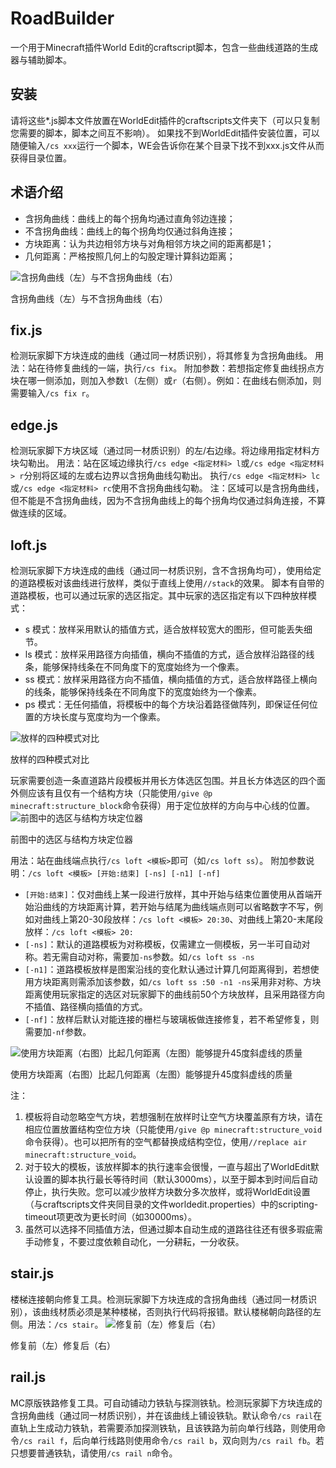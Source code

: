 # RoadBuilder
一个用于Minecraft插件World Edit的craftscript脚本，包含一些曲线道路的生成器与辅助脚本。
## 安装
请将这些*.js脚本文件放置在WorldEdit插件的craftscripts文件夹下（可以只复制您需要的脚本，脚本之间互不影响）。
如果找不到WorldEdit插件安装位置，可以随便输入`/cs xxx`运行一个脚本，WE会告诉你在某个目录下找不到xxx.js文件从而获得目录位置。
## 术语介绍
- 含拐角曲线：曲线上的每个拐角均通过直角邻边连接；
- 不含拐角曲线：曲线上的每个拐角均仅通过斜角连接；
- 方块距离：认为共边相邻方块与对角相邻方块之间的距离都是1；
- 几何距离：严格按照几何上的勾股定理计算斜边距离；

![含拐角曲线（左）与不含拐角曲线（右）](docimgs/curve_mod.jpg)

含拐角曲线（左）与不含拐角曲线（右）
## fix.js
检测玩家脚下方块连成的曲线（通过同一材质识别），将其修复为含拐角曲线。
用法：站在待修复曲线的一端，执行`/cs fix`。
附加参数：若想指定修复曲线拐点方块在哪一侧添加，则加入参数`l`（左侧）或`r`（右侧）。例如：在曲线右侧添加，则需要输入`/cs fix r`。
## edge.js
检测玩家脚下方块区域（通过同一材质识别）的左/右边缘。将边缘用指定材料方块勾勒出。
用法：站在区域边缘执行`/cs edge <指定材料> l`或`/cs edge <指定材料> r`分别将区域的左或右边界以含拐角曲线勾勒出。
执行`/cs edge <指定材料> lc`或`/cs edge <指定材料> rc`使用不含拐角曲线勾勒。
注：区域可以是含拐角曲线，但不能是不含拐角曲线，因为不含拐角曲线上的每个拐角均仅通过斜角连接，不算做连续的区域。
## loft.js
检测玩家脚下方块连成的曲线（通过同一材质识别，含不含拐角均可），使用给定的道路模板对该曲线进行放样，类似于直线上使用`//stack`的效果。
脚本有自带的道路模板，也可以通过玩家的选区指定。其中玩家的选区指定有以下四种放样模式：
- s 模式：放样采用默认的插值方式，适合放样较宽大的图形，但可能丢失细节。
- ls 模式：放样采用路径方向插值，横向不插值的方式，适合放样沿路径的线条，能够保持线条在不同角度下的宽度始终为一个像素。
- ss 模式：放样采用路径方向不插值，横向插值的方式，适合放样路径上横向的线条，能够保持线条在不同角度下的宽度始终为一个像素。
- ps 模式：无任何插值，将模板中的每个方块沿着路径做阵列，即保证任何位置的方块长度与宽度均为一个像素。

![放样的四种模式对比](docimgs/loft.jpg)

放样的四种模式对比

玩家需要创造一条直道路片段模板并用长方体选区包围。并且长方体选区的四个面外侧应该有且仅有一个结构方块（只能使用`/give @p minecraft:structure_block`命令获得）用于定位放样的方向与中心线的位置。
![前图中的选区与结构方块定位器](docimgs/selector.jpg)

前图中的选区与结构方块定位器

用法：站在曲线端点执行`/cs loft <模板>`即可（如`/cs loft ss`）。
附加参数说明：`/cs loft <模板> [开始:结束] [-ns] [-n1] [-nf]`
- `[开始:结束]`：仅对曲线上某一段进行放样，其中开始与结束位置使用从首端开始沿曲线的方块距离计算，若开始与结尾为曲线端点则可以省略数字不写，例如对曲线上第20-30段放样：`/cs loft <模板> 20:30`、对曲线上第20-末尾段放样：`/cs loft <模板> 20:`
- `[-ns]`：默认的道路模板为对称模板，仅需建立一侧模板，另一半可自动对称。若无需自动对称，需要加`-ns`参数。如`/cs loft ss -ns`
- `[-n1]`：道路模板放样是图案沿线的变化默认通过计算几何距离得到，若想使用方块距离则需添加该参数，如`/cs loft ss :50 -n1 -ns`采用非对称、方块距离使用玩家指定的选区对玩家脚下的曲线前50个方块放样，且采用路径方向不插值、路径横向插值的方式。
- `[-nf]`：放样后默认对能连接的栅栏与玻璃板做连接修复，若不希望修复，则需要加`-nf`参数。

![使用方块距离（右图）比起几何距离（左图）能够提升45度斜虚线的质量](docimgs/norm1.png)

使用方块距离（右图）比起几何距离（左图）能够提升45度斜虚线的质量

注：
1. 模板将自动忽略空气方块，若想强制在放样时让空气方块覆盖原有方块，请在相应位置放置结构空位方块（只能使用`/give @p minecraft:structure_void`命令获得）。也可以把所有的空气都替换成结构空位，使用`//replace air minecraft:structure_void`。
2. 对于较大的模板，该放样脚本的执行速率会很慢，一直与超出了WorldEdit默认设置的脚本执行最长等待时间（默认3000ms），以至于脚本到时间后自动停止，执行失败。您可以减少放样方块数分多次放样，或将WorldEdit设置（与craftscripts文件夹同目录的文件worldedit.properties）中的scripting-timeout项更改为更长时间（如30000ms）。
3. 虽然可以选择不同插值方法，但通过脚本自动生成的道路往往还有很多瑕疵需手动修复，不要过度依赖自动化，一分耕耘，一分收获。

## stair.js
楼梯连接朝向修复工具。检测玩家脚下方块连成的含拐角曲线（通过同一材质识别），该曲线材质必须是某种楼梯，否则执行代码将报错。默认楼梯朝向路径的左侧。用法：`/cs stair`。
![修复前（左）修复后（右）](docimgs/stair.jpg)

修复前（左）修复后（右）
## rail.js
MC原版铁路修复工具。可自动铺动力铁轨与探测铁轨。检测玩家脚下方块连成的含拐角曲线（通过同一材质识别），并在该曲线上铺设铁轨。默认命令`/cs rail`在直轨上生成动力铁轨，若需要添加探测铁轨，且该铁路为前向单行线路，则使用命令`/cs rail f`，后向单行线路则使用命令`/cs rail b`，双向则为`/cs rail fb`。若只想要普通铁轨，请使用`/cs rail n`命令。

